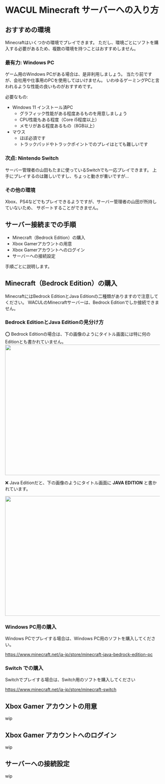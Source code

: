 # WACUL Minecraft サーバーへの入り方

## おすすめの環境

Minecraftはいくつかの環境でプレイできます。
ただし、環境ごとにソフトを購入する必要があるため、複数の環境を持つことはおすすめしません。

### 最有力: Windows PC

ゲーム用のWindows PCがある場合は、是非利用しましょう。
当たり前ですが、会社用や仕事用のPCを使用してはいけません。
いわゆるゲーミングPCと言われるような性能の良いものがおすすめです。

必要なもの:

- Windows 11 インストール済PC
    - グラフィック性能がある程度あるものを用意しましょう
    - CPU性能もある程度（Core i5程度以上）
    - メモリがある程度あるもの（8GB以上）
- マウス
    - ほぼ必須です
    - トラックパッドやトラックポイントでのプレイはとても難しいです

### 次点: Nintendo Switch

サーバー管理者の山田もたまに使っているSwitchでも一応プレイできます。
上手にプレイするのは難しいですし、ちょっと動きが重いですが…

### その他の環境

Xbox、PS4などでもプレイできるようですが、サーバー管理者の山田が所持していないため、
サポートすることができません。

## サーバー接続までの手順

- Minecraft（Bedrock Edition）の購入
- Xbox Gamerアカウントの用意
- Xbox Gamerアカウントへのログイン
- サーバーへの接続設定

手順ごとに説明します。

## Minecraft（Bedrock Edition）の購入

MinecraftにはBedrock EditionとJava Editionの二種類がありますので注意してください。
WACULのMinecraftサーバーは、Bedrock Editionでしか接続できません。

### Bedrock EditionとJava Editionの見分け方

⭕ Bedrock Editionの場合は、下の画像のようにタイトル画面には特に何のEditionとも書かれていません。
<img src="https://i.gyazo.com/84ca1f0574fc56f0c8a46e924187a622.jpg" width="680" height="425">

❌ Java Editionだと、下の画像のようにタイトル画面に **JAVA EDITION** と書かれています。  

<img src="https://i.gyazo.com/249813a8114be460e008ed999a2a7784.jpg" width="680" height="390">

### Windows PC用の購入

Windows PCでプレイする場合は、Windows PC用のソフトを購入してください。

https://www.minecraft.net/ja-jp/store/minecraft-java-bedrock-edition-pc

### Switch での購入

Switchでプレイする場合は、Switch用のソフトを購入してください

https://www.minecraft.net/ja-jp/store/minecraft-switch

## Xbox Gamer アカウントの用意

wip

## Xbox Gamer アカウントへのログイン

wip

## サーバーへの接続設定

wip